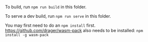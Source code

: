 To build, run `npm run build` in this folder.

To serve a dev build, run `npm run serve` in this folder.

You may first need to do an `npm install` first.
https://github.com/drager/wasm-pack also needs to be installed: `npm install -g wasm-pack`
